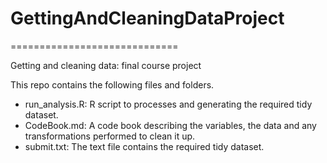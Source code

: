 # GettingAndCleaningDataProject
=============================

Getting and cleaning data: final course project

This repo contains the following files and folders. 
* run_analysis.R: R script to processes and generating the required tidy dataset. 
* CodeBook.md: A code book describing the variables, the data and any transformations performed to clean it up.
* submit.txt: The text file contains the required tidy dataset.
